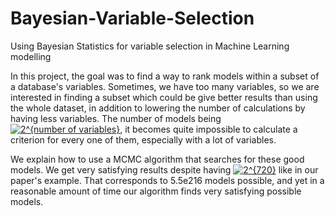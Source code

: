 # Bayesian-Variable-Selection
Using Bayesian Statistics for variable selection in Machine Learning modelling 


In this project, the goal was to find a way to rank models within a subset of a database's variables. Sometimes, we have too many variables, so we are interested in finding a subset which could be give better results than using the whole dataset, in addition to lowering the number of calculations by having less variables. The number of models being <a href="http://www.codecogs.com/eqnedit.php?latex=2^{number&space;of&space;variables}" target="_blank"><img src="http://latex.codecogs.com/gif.latex?2^{number&space;of&space;variables}" title="2^{number of variables}" /></a>, it becomes quite impossible to calculate a criterion for every one of them, especially with a lot of variables.

We explain how to use a MCMC algorithm that searches for these good models. We get very satisfying results despite having <a href="http://www.codecogs.com/eqnedit.php?latex=2^{720}" target="_blank"><img src="http://latex.codecogs.com/gif.latex?2^{720}" title="2^{720}" /></a> like in our paper's example. That corresponds to 5.5e216 models possible, and yet in a reasonable amount of time our algorithm finds very satisfying possible models.
